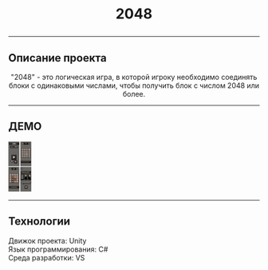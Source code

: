 <h1 align="center">2048
<hr>
<h2 align="left">Описание проекта</h2>
<p align="center">"2048" - это логическая игра, в которой игроку необходимо соединять блоки с одинаковыми числами, чтобы получить блок с числом 2048 или более.<p>
<hr>
<h2>ДЕМО</h2>
<img src="https://github.com/ilyalycha23/2048/blob/main/obzor.jpg" height="100"/></h1>
<hr>
<h2 align="left">Технологии</h2>
<p>Движок проекта: Unity<br> 
Язык программирования: C# <br>
Среда разработки: VS
</p>
